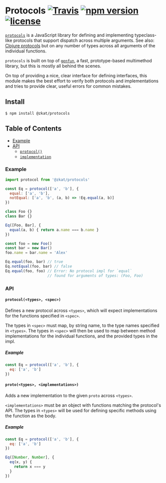 # Protocols [![Travis](https://img.shields.io/travis/zkat/protocols.svg)](https://travis-ci.org/zkat/protocols) [![npm version](https://img.shields.io/npm/v/@zkat/protocols.svg)](https://npm.im/@zkat/protocols) [![license](https://img.shields.io/npm/l/@zkat/protocols.svg)](https://npm.im/@zkat/protocols)

[`protocols`](https://github.com/zkat/protocols) is a JavaScript library for
defining and implementing typeclass-like protocols that support dispatch across
multiple arguments. See also: [Clojure
protocols](http://clojure.org/reference/protocols) but on any number of types
across all arguments of the individual functions.

`protocols` is built on top of [`genfun`](npm.im/genfun), a fast,
prototype-based multimethod library, but this is mostly all behind the scenes.

On top of providing a nice, clear interface for defining interfaces, this
module makes the best effort to verify both protocols and implementations and
tries to provide clear, useful errors for common mistakes.

## Install

`$ npm install @zkat/protocols`

## Table of Contents

* [Example](#example)
* [API](#api)
  * [`protocol()`](#protocol)
  * [`implementation`](#impl)

### Example

```javascript
import protocol from '@zkat/protocols'

const Eq = protocol(['a', 'b'], {
  equal: ['a', 'b'],
  notEqual: ['a', 'b', (a, b) => !Eq.equal(a, b)]
})

class Foo {}
class Bar {}

Eq([Foo, Bar], {
  equal(a, b) { return a.name === b.name }
})

const foo = new Foo()
const bar = new Bar()
foo.name = bar.name = 'Alex'

Eq.equal(foo, bar) // true
Eq.notEqual(foo, bar) // false
Eq.equal(foo, foo) // Error: No protocol impl for `equal`
                   // found for arguments of types: (Foo, Foo)
```

### API

#### <a name="protocol"></a> `protocol(<types>, <spec>)`

Defines a new protocol across `<types>`, which will expect implementations for
the functions specified in `<spec>`.

The types in `<spec>` must map, by string name, to the type names specified in
`<types>`. The types in `<spec>` will then be used to map between method
implementations for the individual functions, and the provided types in the
impl.

##### Example

```javascript
const Eq = protocol(['a', 'b'], {
  eq: ['a', 'b']
})
```

#### <a name="impl"></a> `proto(<types>, <implementations>)`

Adds a new implementation to the given `proto` across `<types>`.

`<implementations>` must be an object with functions matching the protocol's
API. The types in `<types>` will be used for defining specific methods using
the function as the body.

##### Example

```javascript
const Eq = protocol(['a', 'b'], {
  eq: ['a', 'b']
})

Eq([Number, Number], {
  eq(x, y) {
    return x === y
  }
})
```
